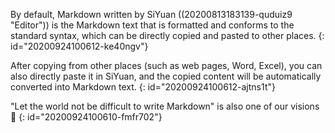 By default, Markdown written by SiYuan ((20200813183139-quduiz9 "Editor")) is the Markdown text that is formatted and conforms to the standard syntax, which can be directly copied and pasted to other places.
{: id="20200924100612-ke40ngv"}

After copying from other places (such as web pages, Word, Excel), you can also directly paste it in SiYuan, and the copied content will be automatically converted into Markdown text.
{: id="20200924100612-ajtns1t"}

"Let the world not be difficult to write Markdown" is also one of our visions 🤣
{: id="20200924100610-fmfr702"}
